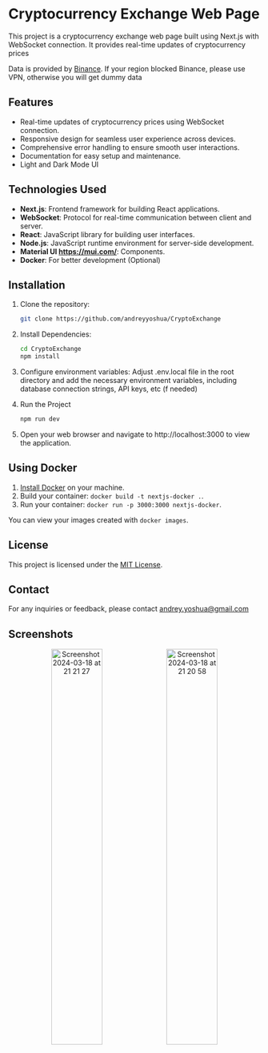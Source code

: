 # Cryptocurrency Exchange Web Page

This project is a cryptocurrency exchange web page built using Next.js with WebSocket connection. It provides real-time updates of cryptocurrency prices 

Data is provided by [Binance](https://github.com/binance/binance-spot-api-docs). If your region blocked Binance, please use VPN, otherwise you will get dummy data

## Features

- Real-time updates of cryptocurrency prices using WebSocket connection.
- Responsive design for seamless user experience across devices.
- Comprehensive error handling to ensure smooth user interactions.
- Documentation for easy setup and maintenance.
- Light and Dark Mode UI

## Technologies Used

- **Next.js**: Frontend framework for building React applications.
- **WebSocket**: Protocol for real-time communication between client and server.
- **React**: JavaScript library for building user interfaces.
- **Node.js**: JavaScript runtime environment for server-side development.
- **Material UI https://mui.com/**: Components.
- **Docker**: For better development (Optional)

## Installation

1. Clone the repository:

   ```bash
   git clone https://github.com/andreyyoshua/CryptoExchange
   ```

2. Install Dependencies:

   ```bash
   cd CryptoExchange
   npm install
   ```

3. Configure environment variables:
   Adjust .env.local file in the root directory and add the necessary environment variables, including database connection strings, API keys, etc (f needed)

4. Run the Project
   ```bash
   npm run dev
   ```

5. Open your web browser and navigate to http://localhost:3000 to view the application.


## Using Docker

1. [Install Docker](https://docs.docker.com/get-docker/) on your machine.
1. Build your container: `docker build -t nextjs-docker .`.
1. Run your container: `docker run -p 3000:3000 nextjs-docker`.

You can view your images created with `docker images`.

## License
This project is licensed under the [MIT License](https://opensource.org/license/mit).

## Contact
For any inquiries or feedback, please contact andrey.yoshua@gmail.com

## Screenshots
<div align="center">
  <img alt="Screenshot 2024-03-18 at 21 21 27" src="https://github.com/andreyyoshua/CryptoExchange/assets/17944191/770b95d3-173d-444f-8c64-0b36249c188d" width="45%">
  <img alt="Screenshot 2024-03-18 at 21 20 58" src="https://github.com/andreyyoshua/CryptoExchange/assets/17944191/7aee03d7-edc9-4d3f-8890-a0df9478ce4b" width="45%">
</div>


